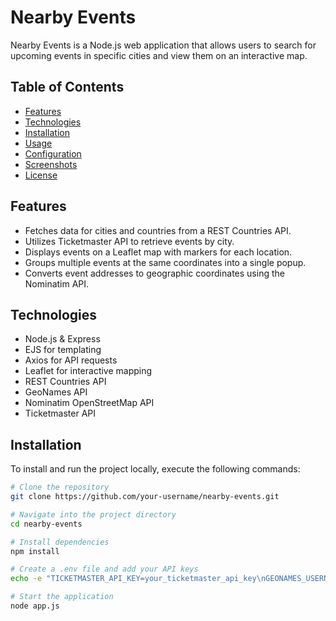 # Nearby Events

Nearby Events is a Node.js web application that allows users to search for upcoming events in specific cities and view them on an interactive map.

## Table of Contents
- [Features](#features)
- [Technologies](#technologies)
- [Installation](#installation)
- [Usage](#usage)
- [Configuration](#configuration)
- [Screenshots](#screenshots)
- [License](#license)

## Features
- Fetches data for cities and countries from a REST Countries API.
- Utilizes Ticketmaster API to retrieve events by city.
- Displays events on a Leaflet map with markers for each location.
- Groups multiple events at the same coordinates into a single popup.
- Converts event addresses to geographic coordinates using the Nominatim API.

## Technologies
- Node.js & Express
- EJS for templating
- Axios for API requests
- Leaflet for interactive mapping
- REST Countries API
- GeoNames API
- Nominatim OpenStreetMap API
- Ticketmaster API

## Installation

To install and run the project locally, execute the following commands:

```bash
# Clone the repository
git clone https://github.com/your-username/nearby-events.git

# Navigate into the project directory
cd nearby-events

# Install dependencies
npm install

# Create a .env file and add your API keys
echo -e "TICKETMASTER_API_KEY=your_ticketmaster_api_key\nGEONAMES_USERNAME=your_geonames_username" > .env

# Start the application
node app.js

